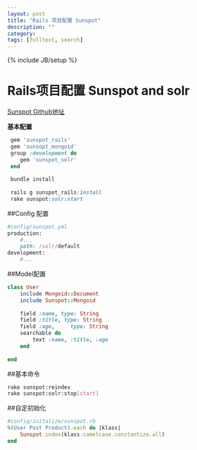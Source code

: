 ```yaml
---
layout: post
title: "Rails 项目配置 Sunspot"
description: ""
category: 
tags: [fulltext, search]
---
```

{% include JB/setup %}

Rails项目配置 Sunspot and solr
=====
[Sunspot Github地址](https://github.com/sunspot/sunspot.git)

**基本配置**

```ruby
 gem 'sunspot_rails'
 gem 'sunsopt_mongoid'
 group :development do
 	gem 'sunspot_solr'
 end
 
 bundle install
 
 rails g sunspot_rails:install
 rake sunspot:solr:start

```

##Config 配置

```ruby
#config/sunspot.yml
production:
	#...
	path: /solr/default
development:
	#...
```
##Model配置

```ruby
class User
	include Mongoid::Document
	include Sunspot::Mongoid
	
	field :name, type: String
	field :title, type: String
	field :age, 	type: String
	searchable do
		text :name, :title, :age
	end
	
end
```
##基本命令
```bash
rake sunspot:reindex
rake sunspot:solr:stop[start]
```

##自定初始化
```ruby
#config/initalize/sunspot.rb
%(User Post Product).each do |klass|
	Sunspot.index(klass.camelcase.constantize.all)
end
```
